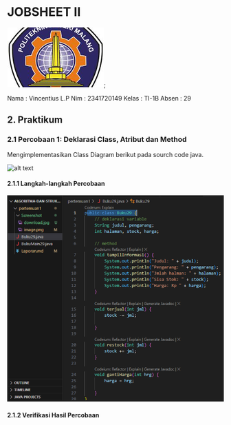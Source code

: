 # JOBSHEET II

![ini gambar polinema](Screenshot/download.jpg);

Nama    : Vincentius L.P
Nim     : 2341720149
Kelas   : TI-1B
Absen   : 29

## 2. Praktikum
### 2.1 Percobaan 1: Deklarasi Class, Atribut dan Method

Mengimplementasikan Class Diagram berikut pada sourch code java.

![alt text](Screenchot/image.png)

#### 2.1.1 Langkah-langkah Percobaan

![alt text](Screenshot/ss1.png)

#### 2.1.2 Verifikasi Hasil Percobaan

